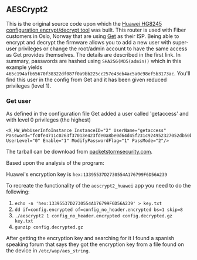 ## AESCrypt2

This is the original source code upon which the [Huawei HG8245 configuration encrypt/decrypt tool][1] was built. This router is used with Fiber customers in Oslo, Norway that are using [Get][3] as their ISP. Being able to encrypt and decrypt the firmware allows you to add a new user with super-user privileges or change the root/admin account to have the same access as Get provides themselves. The details are described in the first link. In summary, passwords are hashed using
`SHA256(MD5(admin))` which in this example yields  `465c194afb65670f38322df087f0a9bb225cc257e43eb4ac5a0c98ef5b3173ac`. You'll find this user in the config from Get and it has been given reduced privileges (level 1).

### Get user

As defined in the configuration file Get added a user called 'getaccess' and with level 0 privileges (the highest) 

    <X_HW_WebUserInfoInstance InstanceID="2" UserName="getaccess" Password="fc0fe4711c0263f37013e423fde0a8be0d64d45f231c924952327052db50b66f" UserLevel="0" Enable="1" ModifyPasswordFlag="1" PassMode="2"/>

The tarball can be download from [packetstormsecurity.com][2].

Based upon the analysis of the program:
   
   Huawei's encryption key is `hex:13395537D2730554A176799F6D56A239`

To recreate the functionality of the `aescrypt2_huawei` app you need to do the following:

   1) `echo -n 'hex:13395537D2730554A176799F6D56A239' > key.txt`
   2) `dd if=config.encrypted of=config_no_header.encrypted bs=1 skip=8`
   3) `./aescrypt2 1 config_no_header.encrypted config.decrypted.gz key.txt`
   4) `gunzip config.decrypted.gz`

After getting the encryption key and searching for it I found a spanish speaking forum that says they got the encryption key from a file found on the device in `/etc/wap/aes_string`.

[1]: https://zedt.eu/tech/hardware/obtaining-administrator-access-huawei-hg8247h/
[2]: https://packetstormsecurity.com/files/35655/aescrypt2-1.0.tgz.html
[3]: https://www.get.no
